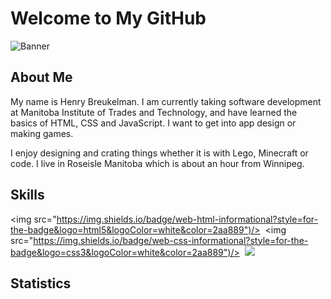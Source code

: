 # Welcome to My GitHub

![Banner](link_to_your_banner_image)

## About Me

My name is Henry Breukelman. I am currently taking software development at Manitoba Institute of 
Trades and Technology, and have learned the basics of HTML, CSS and JavaScript. I want to get 
into app design or making games. 

I enjoy designing and crating things whether it is with Lego, Minecraft or code. I live in 
Roseisle Manitoba which is about an hour from Winnipeg.

## Skills

<img src="https://img.shields.io/badge/web-html-informational?style=for-the-badge&logo=html5&logoColor=white&color=2aa889")/>&nbsp;
<img src="https://img.shields.io/badge/web-css-informational?style=for-the-badge&logo=css3&logoColor=white&color=2aa889")/>&nbsp;
<img src="https://img.shields.io/badge/code-javascript-informational?style=for-the-badge&logo=javascript&logoColor=white&color=2aa889"/>&nbsp;

## Statistics



